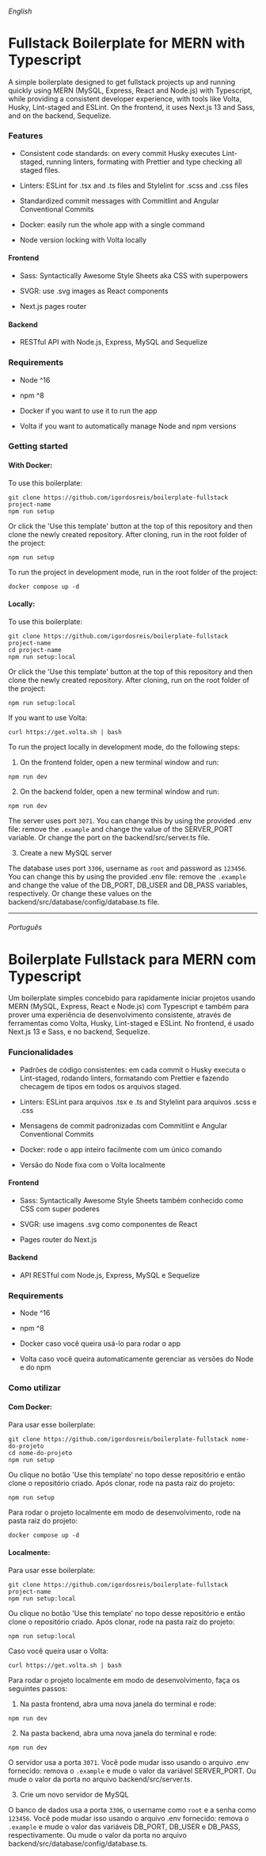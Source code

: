 ###### English

# Fullstack Boilerplate for MERN with Typescript

A simple boilerplate designed to get fullstack projects up and running quickly using MERN (MySQL, Express, React and Node.js) with Typescript, while providing a consistent developer experience, with tools like Volta, Husky, Lint-staged and ESLint. On the frontend, it uses Next.js 13 and Sass, and on the backend, Sequelize.

### Features

- Consistent code standards: on every commit Husky executes Lint-staged, running linters, formating with Prettier and type checking all staged files.
- Linters: ESLint for .tsx and .ts files and Stylelint for .scss and .css files

- Standardized commit messages with Commitlint and Angular Conventional Commits

- Docker: easily run the whole app with a single command

- Node version locking with Volta locally

#### Frontend

- Sass: Syntactically Awesome Style Sheets aka CSS with superpowers

- SVGR: use .svg images as React components

- Next.js pages router

#### Backend

- RESTful API with Node.js, Express, MySQL and Sequelize

### Requirements

- Node ^16

- npm ^8

- Docker if you want to use it to run the app

- Volta if you want to automatically manage Node and npm versions

### Getting started

#### With Docker:

To use this boilerplate:

```shell
git clone https://github.com/igordosreis/boilerplate-fullstack project-name
npm run setup
```

Or click the 'Use this template' button at the top of this repository and then clone the newly created repository. After cloning, run in the root folder of the project:

```shell
npm run setup
```

To run the project in development mode, run in the root folder of the project:

```shell
docker compose up -d
```

#### Locally:

To use this boilerplate:

```shell
git clone https://github.com/igordosreis/boilerplate-fullstack project-name
cd project-name
npm run setup:local
```

Or click the 'Use this template' button at the top of this repository and then clone the newly created repository. After cloning, run on the root folder of the project:

```shell
npm run setup:local
```

If you want to use Volta:

```shell
curl https://get.volta.sh | bash
```

To run the project locally in development mode, do the following steps:

1. On the frontend folder, open a new terminal window and run:

```shell
npm run dev
```

2. On the backend folder, open a new terminal window and run:

```shell
npm run dev
```

The server uses port `3071`. You can change this by using the provided .env file: remove the `.example` and change the value of the SERVER_PORT variable. Or change the port on the backend/src/server.ts file.

3. Create a new MySQL server

The database uses port `3306`, username as `root` and password as `123456`.
You can change this by using the provided .env file: remove the `.example` and change the value of the DB_PORT, DB_USER and DB_PASS variables, respectively. Or change these values on the backend/src/database/config/database.ts file.

---

###### Português

# Boilerplate Fullstack para MERN com Typescript

Um boilerplate simples concebido para rapidamente iniciar projetos usando MERN (MySQL, Express, React e Node.js) com Typescript e também para prover uma experiência de desenvolvimento consistente, através de ferramentas como Volta, Husky, Lint-staged e ESLint. No frontend, é usado Next.js 13 e Sass, e no backend, Sequelize.

### Funcionalidades

- Padrões de código consistentes: em cada commit o Husky executa o Lint-staged, rodando linters, formatando com Prettier e fazendo checagem de tipos em todos os arquivos staged.

- Linters: ESLint para arquivos .tsx e .ts and Stylelint para arquivos .scss e .css

- Mensagens de commit padronizadas com Commitlint e Angular Conventional Commits

- Docker: rode o app inteiro facilmente com um único comando

- Versão do Node fixa com o Volta localmente

#### Frontend

- Sass: Syntactically Awesome Style Sheets também conhecido como CSS com super poderes

- SVGR: use imagens .svg como componentes de React

- Pages router do Next.js

#### Backend

- API RESTful com Node.js, Express, MySQL e Sequelize

### Requirements

- Node ^16

- npm ^8

- Docker caso você queira usá-lo para rodar o app

- Volta caso você queira automaticamente gerenciar as versões do Node e do npm

### Como utilizar

#### Com Docker:

Para usar esse boilerplate:

```shell
git clone https://github.com/igordosreis/boilerplate-fullstack nome-do-projeto
cd nome-do-projeto
npm run setup
```

Ou clique no botão 'Use this template' no topo desse repositório e então clone o repositório criado. Após clonar, rode na pasta raiz do projeto:

```shell
npm run setup
```

Para rodar o projeto localmente em modo de desenvolvimento, rode na pasta raiz do projeto:

```shell
docker compose up -d
```

#### Localmente:

Para usar esse boilerplate:

```shell
git clone https://github.com/igordosreis/boilerplate-fullstack project-name
npm run setup:local
```

Ou clique no botão 'Use this template' no topo desse repositório e então clone o repositório criado. Após clonar, rode na pasta raiz do projeto:

```shell
npm run setup:local
```

Caso você queira usar o Volta:

```shell
curl https://get.volta.sh | bash
```

Para rodar o projeto localmente em modo de desenvolvimento, faça os seguintes passos:

1. Na pasta frontend, abra uma nova janela do terminal e rode:

```shell
npm run dev
```

2. Na pasta backend, abra uma nova janela do terminal e rode:

```shell
npm run dev
```

O servidor usa a porta `3071`. Você pode mudar isso usando o arquivo .env fornecido: remova o `.example` e mude o valor da variável SERVER_PORT. Ou mude o valor da porta no arquivo backend/src/server.ts.

3. Crie um novo servidor de MySQL

O banco de dados usa a porta `3306`, o username como `root` e a senha como `123456`.
Você pode mudar isso usando o arquivo .env fornecido: remova o `.example` e mude o valor das variáveis DB_PORT, DB_USER e DB_PASS, respectivamente. Ou mude o valor da porta no arquivo backend/src/database/config/database.ts.
